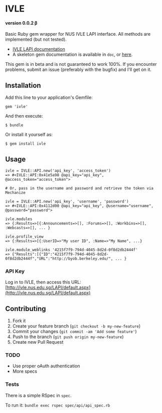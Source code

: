 # IVLE
#### version 0.0.2 &beta;
Basic Ruby gem wrapper for NUS IVLE LAPI interface. All methods are implemented (but not tested).

* [IVLE LAPI documentation](http://wiki.nus.edu.sg/display/ivlelapi/Home)
* A skeleton gem documentation is available in `doc`, or [here](http://gyng.github.io/ivle/).

This gem is in beta and is not guaranteed to work 100%. If you encounter problems, submit an issue (preferably with the bugfix) and I'll get on it.

## Installation

Add this line to your application's Gemfile:

    gem 'ivle'

And then execute:

    $ bundle

Or install it yourself as:

    $ gem install ivle

## Usage

    ivle = IVLE::API.new('api_key', 'access_token')
    => #<IVLE::API:0x41e5a98 @api_key="api_key", @access_token="access_token">

    # Or, pass in the username and password and retrieve the token via Mechanize

    ivle = IVLE::API.new('api_key', 'username', 'password')
    => #<IVLE::API:0x4112d00 @api_key="api_key", @username="username", @password="password">

    ivle.modules
    => {:Results=>[{:Announcements=>[], :Forums=>[], :Workbins=>[], :Webcasts=>[], ... }

    ivle.profile_view
    => {:Results=>[{:UserID=>"My user ID", :Name=>"My Name", ...}

    ivle.module_weblinks '4215f7f9-794d-4045-8d2d-0f8d2db2444f'
    => {"Results":[{"ID":"4215f7f9-794d-4045-8d2d-0f8d2db2444f","URL":"http://byob.berkeley.edu/", ... }

### API Key
Log in to IVLE, then access this URL: [http://ivle.nus.edu.sg/LAPI/default.aspx](http://ivle.nus.edu.sg/LAPI/default.aspx)

## Contributing

1. Fork it
2. Create your feature branch (`git checkout -b my-new-feature`)
3. Commit your changes (`git commit -am 'Add some feature'`)
4. Push to the branch (`git push origin my-new-feature`)
5. Create new Pull Request

### TODO
* Use proper oAuth authentication
* More specs

### Tests
There is a simple RSpec in `spec`.

To run it: `bundle exec rspec spec/api/api_spec.rb`
